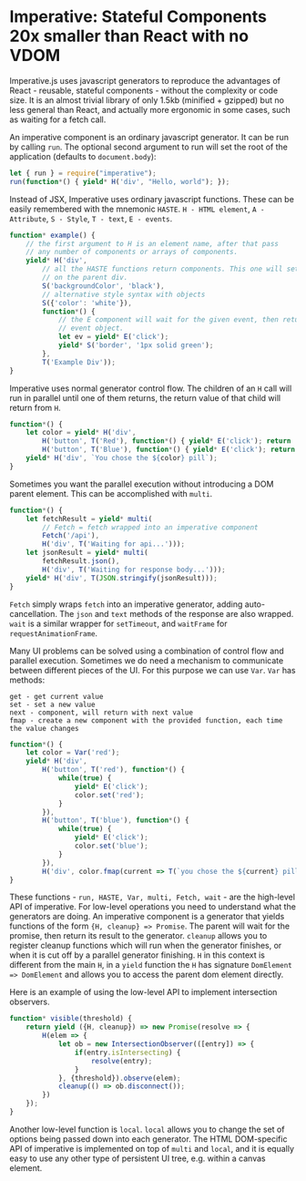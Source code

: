 Imperative: Stateful Components 20x smaller than React with no VDOM
===================================================================

Imperative.js uses javascript generators to reproduce the advantages of React -
reusable, stateful components - without the complexity or code size. It is an
almost trivial library of only 1.5kb (minified + gzipped) but no less general
than React, and actually more ergonomic in some cases, such as waiting for a
fetch call.

An imperative component is an ordinary javascript generator. It can be run by
calling `run`. The optional second argument to run will set the root of the
application (defaults to `document.body`):

```js
let { run } = require("imperative");
run(function*() { yield* H('div', "Hello, world"); });
```

Instead of JSX, Imperative uses ordinary javascript functions. These can be
easily remembered with the mnemonic `HASTE`. `H - HTML element`, `A - Attribute`, 
`S - Style`, `T - text`, `E - events`.

```js
function* example() {
    // the first argument to H is an element name, after that pass 
    // any number of components or arrays of components.
    yield* H('div',
        // all the HASTE functions return components. This one will set a style
        // on the parent div.
        S('backgroundColor', 'black'),
        // alternative style syntax with objects
        S({'color': 'white'}),
        function*() {
            // the E component will wait for the given event, then return the
            // event object.
            let ev = yield* E('click');
            yield* S('border', '1px solid green');
        },
        T('Example Div'));
}
```

Imperative uses normal generator control flow. The children of an `H` call will
run in parallel until one of them returns, the return value of that child will
return from `H`.

```js
function*() {
    let color = yield* H('div',
        H('button', T('Red'), function*() { yield* E('click'); return 'Red'; }),
        H('button', T('Blue'), function*() { yield* E('click'); return 'Blue'; }));
    yield* H('div', `You chose the ${color} pill`);
}
```

Sometimes you want the parallel execution without introducing a DOM parent element. This can be accomplished with `multi`.

```js
function*() {
    let fetchResult = yield* multi(
        // Fetch = fetch wrapped into an imperative component
        Fetch('/api'),
        H('div', T('Waiting for api...')));
    let jsonResult = yield* multi(
        fetchResult.json(),
        H('div', T('Waiting for response body...')));
    yield* H('div', T(JSON.stringify(jsonResult)));
}
```

`Fetch` simply wraps `fetch` into an imperative generator, adding
auto-cancellation. The `json` and `text` methods of the response are also
wrapped. `wait` is a similar wrapper for `setTimeout`, and `waitFrame` for
`requestAnimationFrame`.

Many UI problems can be solved using a combination of control flow and parallel
execution. Sometimes we do need a mechanism to communicate between different
pieces of the UI. For this purpose we can use `Var`. `Var` has methods:

~~~
get - get current value
set - set a new value
next - component, will return with next value
fmap - create a new component with the provided function, each time the value changes
~~~

```js
function*() {
    let color = Var('red');
    yield* H('div',
        H('button', T('red'), function*() { 
            while(true) { 
                yield* E('click'); 
                color.set('red'); 
            } 
        }),
        H('button', T('blue'), function*() { 
            while(true) { 
                yield* E('click'); 
                color.set('blue'); 
            } 
        }),
        H('div', color.fmap(current => T(`you chose the ${current} pill`))));
}
```

These functions - `run, HASTE, Var, multi, Fetch, wait` - are the high-level
API of imperative. For low-level operations you need to understand what the
generators are doing. An imperative component is a generator that yields
functions of the form `{H, cleanup} => Promise`. The parent will wait for the
promise, then return its result to the generator. `cleanup` allows you to
register cleanup functions which will run when the generator finishes, or when
it is cut off by a parallel generator finishing. `H` in this context is
different from the main `H`, in a `yield` function the `H` has signature
`DomElement => DomElement` and allows you to access the parent dom element
directly.

Here is an example of using the low-level API to implement intersection observers.

```js
function* visible(threshold) {
    return yield ({H, cleanup}) => new Promise(resolve => {
        H(elem => {
            let ob = new IntersectionObserver(([entry]) => {
                if(entry.isIntersecting) {
                    resolve(entry);
                }
            }, {threshold}).observe(elem);
            cleanup(() => ob.disconnect());
        })
    });
}
```

Another low-level function is `local`. `local` allows you to change the set of
options being passed down into each generator. The HTML DOM-specific API of
imperative is implemented on top of `multi` and `local`, and it is equally easy
to use any other type of persistent UI tree, e.g. within a canvas element.
